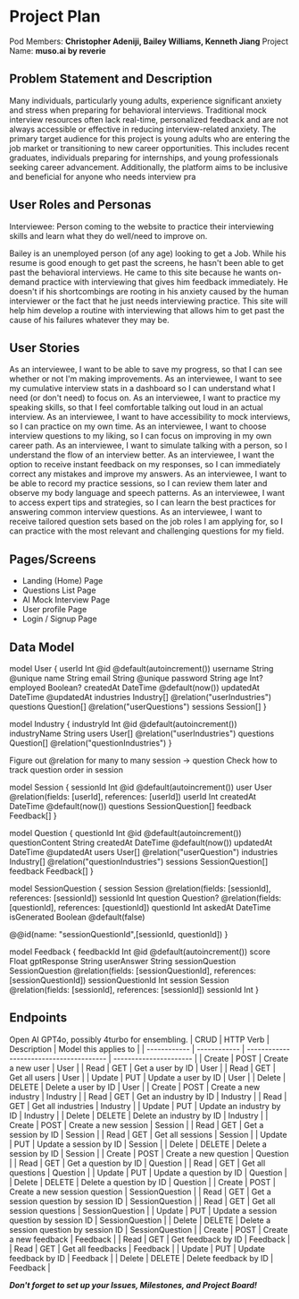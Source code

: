 # Project Plan

Pod Members: **Christopher Adeniji, Bailey Williams, Kenneth Jiang**
Project Name: **muso.ai by reverie**

## Problem Statement and Description

Many individuals, particularly young adults, experience significant anxiety and stress when preparing for behavioral interviews. Traditional mock interview resources often lack real-time, personalized feedback and are not always accessible or effective in reducing interview-related anxiety. The primary target audience for this project is young adults who are entering the job market or transitioning to new career opportunities. This includes recent graduates, individuals preparing for internships, and young professionals seeking career advancement. Additionally, the platform aims to be inclusive and beneficial for anyone who needs interview pra

## User Roles and Personas

Interviewee: Person coming to the website to practice their interviewing skills and learn what they do well/need to improve on.

Bailey is an unemployed person (of any age) looking to get a Job. While his resume is good enough to get past the screens, he hasn't been able to get past the behavioral interviews. He came to this site because he wants on-demand practice with interviewing that gives him feedback immediately. He doesn't if his shortcombings are rooting in his anxiety caused by the human interviewer or the fact that he just needs interviewing practice. This site will help him develop a routine with interviewing that allows him to get past the cause of his failures whatever they may be.

## User Stories

As an interviewee, I want to be able to save my progress, so that I can see whether or not I'm making improvements.
As an interviewee, I want to see my cumulative interview stats in a dashboard so I can understand what I need (or don't need) to focus on.
As an interviewee, I want to practice my speaking skills, so that I feel comfortable talking out loud in an actual interview.
As an interviewee, I want to have accessibility to mock interviews, so I can practice on my own time.
As an interviewee, I want to choose interview questions to my liking, so I can focus on improving in my own career path.
As an interviewee, I want to simulate talking with a person, so I understand the flow of an interview better.
As an interviewee, I want the option to receive instant feedback on my responses, so I can immediately correct any mistakes and improve my answers.
As an interviewee, I want to be able to record my practice sessions, so I can review them later and observe my body language and speech patterns.
As an interviewee, I want to access expert tips and strategies, so I can learn the best practices for answering common interview questions.
As an interviewee, I want to receive tailored question sets based on the job roles I am applying for, so I can practice with the most relevant and challenging questions for my field.

## Pages/Screens

* Landing (Home) Page 
* Questions List Page
* AI Mock Interview Page
* User profile Page
* Login / Signup Page

## Data Model

model User {
 userId  Int    @id @default(autoincrement())
 username String  @unique
 name   String
 email   String  @unique
 password String
 age    Int?
 employed Boolean?
 createdAt DateTime @default(now())
 updatedAt DateTime @updatedAt
 industries Industry[] @relation("userIndustries")
 questions Question[] @relation("userQuestions")
 sessions  Session[]
}

model Industry {
 industryId  Int    @id @default(autoincrement())
 industryName String
 users    User[] @relation("userIndustries")
 questions  Question[] @relation("questionIndustries")
}

Figure out @relation for many to many session -> question
Check how to track question order in session

model Session {
  sessionId Int       @id @default(autoincrement())
  user      User      @relation(fields: [userId], references: [userId])
  userId    Int
  createdAt DateTime  @default(now())
  questions SessionQuestion[]
  feedback  Feedback[]
}

model Question {
  questionId      Int       @id @default(autoincrement())
  questionContent String
  createdAt       DateTime  @default(now())
  updatedAt       DateTime  @updatedAt
  users           User[] @relation("userQuestion")
  industries      Industry[] @relation("questionIndustries")
  sessions        SessionQuestion[]
  feedback        Feedback[]
}

model SessionQuestion {
  session    Session  @relation(fields: [sessionId], references: [sessionId])
  sessionId  Int
  question   Question? @relation(fields: [questionId], references: [questionId])
  questionId Int
  askedAt  DateTime
  isGenerated Boolean @default(false)

  @@id(name: "sessionQuestionId",[sessionId, questionId])
}

model Feedback {
 feedbackId Int   @id @default(autoincrement())
 score    Float
 gptResponse String
 userAnswer String
 sessionQuestion  SessionQuestion @relation(fields: [sessionQuestionId], references: [sessionQuestionId])
 sessionQuestionId Int
 session   Session @relation(fields: [sessionId], references: [sessionId])
 sessionId  Int
}

## Endpoints

Open AI GPT4o, possibly 4turbo for ensembling.
| CRUD         | HTTP Verb    | Description                             | Model this applies to  |
| ------------ | ------------ | --------------------------------------- | ---------------------- |
| Create       | POST         | Create a new user                       | User                   |
| Read         | GET          | Get a user by ID                        | User                   |
| Read         | GET          | Get all users                           | User                   |
| Update       | PUT          | Update a user by ID                     | User                   |
| Delete       | DELETE       | Delete a user by ID                     | User                   |
| Create       | POST         | Create a new industry                   | Industry               |
| Read         | GET          | Get an industry by ID                   | Industry               |
| Read         | GET          | Get all industries                      | Industry               |
| Update       | PUT          | Update an industry by ID                | Industry               |
| Delete       | DELETE       | Delete an industry by ID                | Industry               |
| Create       | POST         | Create a new session                    | Session                |
| Read         | GET          | Get a session by ID                     | Session                |
| Read         | GET          | Get all sessions                        | Session                |
| Update       | PUT          | Update a session by ID                  | Session                |
| Delete       | DELETE       | Delete a session by ID                  | Session                |
| Create       | POST         | Create a new question                   | Question               |
| Read         | GET          | Get a question by ID                    | Question               |
| Read         | GET          | Get all questions                       | Question               |
| Update       | PUT          | Update a question by ID                 | Question               |
| Delete       | DELETE       | Delete a question by ID                 | Question               |
| Create       | POST         | Create a new session question           | SessionQuestion        |
| Read         | GET          | Get a session question by session ID    | SessionQuestion        |
| Read         | GET          | Get all session questions               | SessionQuestion        |
| Update       | PUT          | Update a session question by session ID | SessionQuestion        |
| Delete       | DELETE       | Delete a session question by session ID | SessionQuestion        |
| Create       | POST         | Create a new feedback                   | Feedback               |
| Read         | GET          | Get feedback by ID                      | Feedback               |
| Read         | GET          | Get all feedbacks                       | Feedback               |
| Update       | PUT          | Update feedback by ID                   | Feedback               |
| Delete       | DELETE       | Delete feedback by ID                   | Feedback               |


***Don't forget to set up your Issues, Milestones, and Project Board!***
